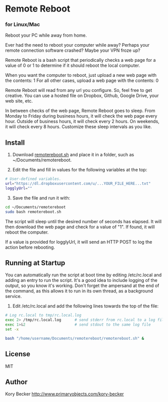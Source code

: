 Remote Reboot
=============
### for Linux/Mac

Reboot your PC while away from home.

Ever had the need to reboot your computer while away? Perhaps your remote connection software crashed? Maybe your VPN froze up?

Remote Reboot is a bash script that periodically checks a web page for a value of 0 or 1 to determine if it should reboot the local computer.

When you want the computer to reboot, just upload a new web page with the contents: 1
For all other cases, upload a web page with the contents: 0

Remote Reboot will read from any url you configure. So, feel free to get creative. You can use a hosted file on Dropbox, Github, Google Drive, your web site, etc.

In between checks of the web page, Remote Reboot goes to sleep. From Monday to Friday during business hours, it will check the web page every hour. Outside of business hours, it will check every 2 hours. On weekends, it will check every 8 hours. Customize these sleep intervals as you like.

Install
---

1. Download [remotereboot.sh](https://raw.githubusercontent.com/primaryobjects/remotereboot/master/remotereboot.sh) and place it in a folder, such as ~/Documents/remotereboot.

2. Edit the file and fill in values for the following variables at the top:

 ```sh
 # User-defined variables.
 url="https://dl.dropboxusercontent.com/u/...YOUR_FILE_HERE...txt"
 logglyUrl=""
 ```

3. Save the file and run it with:
 ```sh
 cd ~/Documents/remotereboot
 sudo bash remotereboot.sh
 ```

The script will sleep until the desired number of seconds has elapsed. It will then download the web page and check for a value of "1". If found, it will reboot the computer.

If a value is provided for logglyUrl, it will send an HTTP POST to log the action before rebooting.

Running at Startup
---

You can automatically run the script at boot time by editing /etc/rc.local and adding an entry to run the script. It's a good idea to include logging of the output, so you know it's working. Don't forget the ampersand at the end of the command, as this allows it to run in its own thread, as a background service.

1. Edit /etc/rc.local and add the following lines towards the top of the file:
 ```sh
 # Log rc.local to tmp/rc.local.log
 exec 2> /tmp/rc.local.log      # send stderr from rc.local to a log file
 exec 1>&2                      # send stdout to the same log file
 set -x
 
 bash "/home/username/Documents/remotereboot/remotereboot.sh" &
 ```

License
----

MIT

Author
----
Kory Becker
http://www.primaryobjects.com/kory-becker

